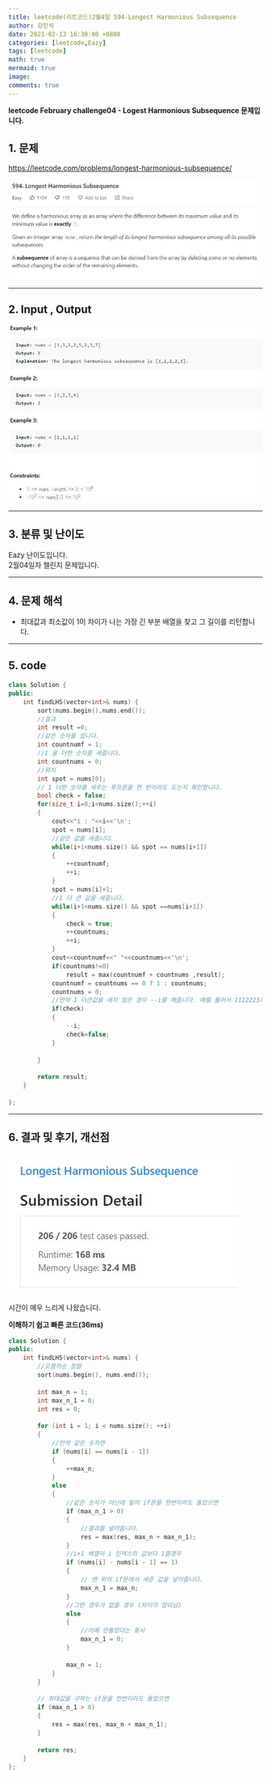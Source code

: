 ```yaml
---
title: leetcode(리트코드)2월4일 594-Longest Harmonious Subsequence
author: 강민석
date: 2021-02-13 16:30:00 +0800
categories: [leetcode,Eazy]
tags: [leetcode]
math: true
mermaid: true
image: 
comments: true
---
```


**leetcode February challenge04 - Logest Harmonious Subsequence 문제입니다.**

## 1. 문제
<https://leetcode.com/problems/longest-harmonious-subsequence/>  

![](/assets/img/sample/leetcode/594/Problem.JPG)  

-----  

## 2. Input , Output

![](/assets/img/sample/leetcode/594/input.JPG)  


-----  

## 3. 분류 및 난이도

Eazy 난이도입니다.  
2월04일자 챌린지 문제입니다.   

-----  

## 4. 문제 해석

- 최대값과 최소값이 1이 차이가 나는 가장 긴 부분 배열을 찾고 그 길이를 리턴합니다.  


-----  

## 5. code

```c++
class Solution {
public:
    int findLHS(vector<int>& nums) {
        sort(nums.begin(),nums.end());
        //결과
        int result =0;
        //같은 숫자를 셉니다.
        int countnumf = 1;
        //1 을 더한 숫자를 세줍니다.
        int countnums = 0;
        //위치
        int spot = nums[0];
        // 1 더한 숫자를 세주는 루프문을 한 번이라도 도는지 확인합니다.
        bool check = false;
        for(size_t i=0;i<nums.size();++i)
        {
            cout<<"i : "<<i<<'\n';
            spot = nums[i];
            //같은 값을 세줍니다.
            while(i+1<nums.size() && spot == nums[i+1])
            {
                ++countnumf;
                ++i;
            }
            spot = nums[i]+1;
            //1 더 큰 값을 세줍니다.
            while(i+1<nums.size() && spot ==nums[i+1])
            {
                check = true;
                ++countnums;
                ++i;
            }
            cout<<countnumf<<" "<<countnums<<'\n';
            if(countnums!=0)
                result = max(countnumf + countnums ,result);
            countnumf = countnums == 0 ? 1 : countnums;
            countnums = 0;
            //만약 1 더큰값을 세지 않은 경우 --i를 해줍니다. 예를 들어서 1112223라는게 있으면  2에서 3으로 넘어가버리기 때문에 --i를 통해 2로 유지해줘야합니다.
            if(check)
            {
                --i;
                check=false;
            }
            
        }
        
        return result;
    }

};
```

-----

## 6. 결과 및 후기, 개선점
  

![](/assets/img/sample/leetcode/594/result.JPG) 

시간이 매우 느리게 나왔습니다.

**이해하기 쉽고 빠른 코드(36ms)**

```c++
class Solution {
public:
    int findLHS(vector<int>& nums) {
        //오름차순 정렬
        sort(nums.begin(), nums.end());
        
        int max_n = 1;
        int max_n_1 = 0;
        int res = 0;

        for (int i = 1; i < nums.size(); ++i)
        {
            //만약 같은 숫자면
            if (nums[i] == nums[i - 1])
            {
                ++max_n;
            }
            else
            {
                //같은 숫자가 아닌데 밑의 if문을 한번이라도 돌았으면
                if (max_n_1 > 0)
                {
                    //결과를 넣어줍니다.
                    res = max(res, max_n + max_n_1);
                }
                //i+1 배열이 i 인덱스의 값보다 1클경우
                if (nums[i] - nums[i - 1] == 1)
                {
                    // 맨 위의 if문에서 세준 값을 넣어줍니다.
                    max_n_1 = max_n;
                }
                //그런 경우가 없을 경우 (차이가 많이남)
                else
                {
                    //아예 안돌았다는 표시
                    max_n_1 = 0;
                }
                
                max_n = 1;
            }
        }
        
        // 최대값을 구하는 if문을 한번이라도 돌았으면
        if (max_n_1 > 0)
        {
            res = max(res, max_n + max_n_1);
        }
        
        return res;
    }
};

```